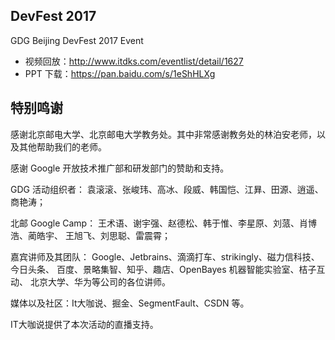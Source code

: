 ## DevFest 2017
GDG Beijing DevFest 2017 Event

- 视频回放：http://www.itdks.com/eventlist/detail/1627
- PPT 下载：https://pan.baidu.com/s/1eShHLXg

## 特别鸣谢
感谢北京邮电大学、北京邮电大学教务处。其中非常感谢教务处的林泊安老师，以及其他帮助我们的老师。

感谢 Google 开放技术推广部和研发部门的赞助和支持。

GDG 活动组织者：
    袁滚滚、张峻玮、高冰、段威、韩国恺、江昪、田源、逍遥、商艳涛；

北邮 Google Camp：
    王术语、谢宇强、赵德松、韩于惟、李星原、刘蒎、肖博浩、蔺皓宇、
    王旭飞、刘思聪、雷震霄；

嘉宾讲师及其团队：
    Google、Jetbrains、滴滴打车、strikingly、磁力信科技、今日头条、
    百度、景略集智、知乎、趣店、OpenBayes 机器智能实验室、桔子互动、
    北京大学、华为等公司的各位讲师。

媒体以及社区：It大咖说、掘金、SegmentFault、CSDN 等。

IT大咖说提供了本次活动的直播支持。
